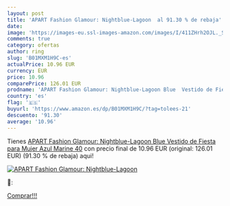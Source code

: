 ```yaml
---
layout: post
title: 'APART Fashion Glamour: Nightblue-Lagoon  al 91.30 % de rebaja'
date: 
image: 'https://images-eu.ssl-images-amazon.com/images/I/411ZHrh2OJL._SL200_.jpg'
comments: true
category: ofertas
author: ring
slug: 'B01MXM1H9C-es'
actualPrice: 10.96 EUR
currency: EUR
price: 10.96
comparePrice: 126.01 EUR
prodname: 'APART Fashion Glamour: Nightblue-Lagoon Blue  Vestido de Fiesta para Mujer  Azul Marine  40'
country: 'es'
flag: '🇪🇸'
buyurl: 'https://www.amazon.es/dp/B01MXM1H9C/?tag=tolees-21'
descuento: '91.30'
average: '10.96'
---
```


Tienes [APART Fashion Glamour: Nightblue-Lagoon Blue  Vestido de Fiesta para Mujer  Azul Marine  40](https://www.amazon.es/dp/B01MXM1H9C/?tag=tolees-21) con precio final de  10.96 EUR (original: 126.01 EUR) (91.30 %  de rebaja) aqui!

[![APART Fashion Glamour: Nightblue-Lagoon ](https://images-eu.ssl-images-amazon.com/images/I/411ZHrh2OJL._SL200_.jpg)](https://www.amazon.es/dp/B01MXM1H9C/?tag=tolees-21)

🔎:


[Comprar!!!](https://www.amazon.es/dp/B01MXM1H9C/?tag=tolees-21)
